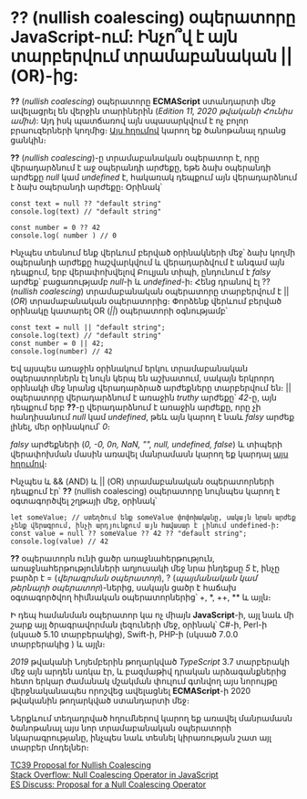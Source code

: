 # ?? (nullish coalescing) օպերատորը JavaScript-ում: Ինչո՞վ է այն տարբերվում տրամաբանական || (OR)-ից:

**??** (_nullish coalescing_) օպերատորը **ECMAScript** ստանդարտի մեջ ավելացրել են վերջին տարիներին (_Edition 11, 2020 թվականի Հունիս ամիս_): Այդ իսկ պատճառով այն սպասարկվում է ոչ բոլոր բրաուզերների կողմից։ [Այս հղումով](https://caniuse.com/?search=nullish%20coalescing) կարող եք ծանոթանալ դրանց ցանկին։

**??** (_nullish coalescing_)-ը տրամաբանական օպերատոր է, որը վերադարձնում է աջ օպերանդի արժեքը, եթե ձախ օպերանդի արժեքը _null_ կամ _undefined_ է, հակառակ դեպքում այն վերադարձնում է ձախ օպերանդի արժեքը։ Օրինակ՝

```
const text = null ?? "default string"
console.log(text) // "default string"

const number = 0 ?? 42
console.log( number ) // 0
```

Ինչպես տեսնում ենք վերևում բերված օրինակների մեջ՝ ձախ կողմի օպերանդի արժեքը հաշվարկվում և վերադարձվում է անգամ այն դեպքում, երբ վերափոխվելով Բուլյան տիպի, ընդունում է _falsy_ արժեք՝ բացառությամբ _null_-ի և _undefined_-ի։ Հենց դրանով էլ ?? (_nullish coalescing_) տրամաբանական օպերատորը տարբերվում է || (_OR_) տրամաբանական օպերատորից։ Փորձենք վերևում բերված օրինակը կատարել OR (_||_) օպերատորի օգնությամբ՝

```
const text = null || "default string";
console.log(text) // "default string"
const number = 0 || 42;
console.log(number) // 42
```

Եվ այսպես առաջին օրինակում երկու տրամաբանական օպերատորներն էլ նույն կերպ են աշխատում, սակայն երկրորդ օրինակի մեջ նրանց վերադարձրած արժեքները տարբերվում են։ || օպերատորը վերադարձնում է առաջին _truthy_ արժեքը՝ _42_-ը, այն դեպքում երբ **??**-ը վերադարձնում է առաջին արժեքը, որը չի հանդիսանում _null_ կամ _undefined_, թեև այն կարող է նաև _falsy_ արժեք լինել, մեր օրինակում՝ _0_։

_falsy_ արժեքների (_0, -0, 0n, NaN, "", null, undefined, false_) և տիպերի վերափոխման մասին առավել մանրամասն կարող եք կարդալ [այս հղումով](https://github.com/h0vhann1syan/Armenian-JavaScript-Community/blob/master/Publications/Understanding%20JavaScript's%20Loose%20Typing.md)։

Ինչպես և && (AND) և || (OR) տրամաբանական օպերատորների դեպքում էր՝ **??** (nullish coalescing) օպերատորը նույնպես կարող է օգտագործվել շղթայի մեջ, օրինակ՝

```
let someValue; // ստեղծում ենք someValue փոփոխականը, սակայն նրան արժեք չենք վերագրում, ինչի արդյունքում այն հավասար է լինում undefined-ի:
const value = null ?? someValue ?? 42 ?? "default string";
console.log(value) // 42
```

**??** օպերատորն ունի ցածր առաջնահերթություն, առաջնահերթությունների աղյուսակի մեջ նրա ինդեքսը _5_ է, ինչը բարձր է = (_վերագրման օպերատոր_), ? (_պայմանական կամ թերնարի օպերատոր_)-ներից, սակայն ցածր է հաճախ օգտագործվող հիմնական օպերատորներից՝ +, \*, ++, \*\* և այլն։

Ի դեպ համանման օպերատոր կա ոչ միայն **JavaScript**-ի, այլ նաև մի շարք այլ ծրագրավորման լեզուների մեջ, օրինակ՝ C#-ի, Perl-ի (սկսած 5․10 տարբերակից), Swift-ի, PHP-ի (սկսած 7․0․0 տարբերակից ) և այլն։

_2019_ թվականի Նոյեմբերին թողարկված _TypeScript_ 3.7 տարբերակի մեջ այն արդեն առկա էր, և բազմաթիվ դրական արձագանքներից հետո երկար ժամանակ մշակման փուլում գտնվող այս նորույթը վերջնականապես որոշվեց ավելացնել **ECMAScript**-ի 2020 թվականին թողարկված ստանդարտի մեջ։

Ներքևում տեղադրված հղումներով կարող եք առավել մանրամասն ծանոթանալ այս նոր տրամաբանական օպերատորի նկարագրությանը, ինչպես նաև տեսնել կիրառության շատ այլ տարբեր մոդելներ։

[TC39 Proposal for Nullish Coalescing](https://tc39.es/proposal-nullish-coalescing/?fbclid=IwAR13_D_5cPGzLuy0IeYgO3C1DfsWxVqEpN1ug7V2Now3EWqKOnbdjnpeRV8)  
[Stack Overflow: Null Coalescing Operator in JavaScript](https://stackoverflow.com/questions/476436/is-there-a-null-coalescing-operator-in-javascript?fbclid=IwAR1naEao8jGVxlCLej_CYvHgxh2TRyQZLT93g8csVJxfIMfPHSg_eKHvqDY)  
[ES Discuss: Proposal for a Null Coalescing Operator](https://esdiscuss.org/topic/proposal-for-a-null-coalescing-operator?fbclid=IwAR2jDhzFE2pSL4N1Uwz0yCSSBr0AUKSDNAlMbynRh8rZLk4J7MFDqJ-k-t8)
